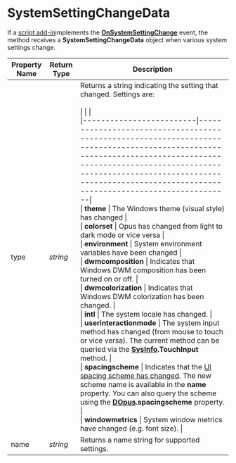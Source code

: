 # SystemSettingChangeData

If a [script add-in](/Manual/scripting/script_add-ins/RAEDME.md)implements the **[OnSystemSettingChange](../scripting_events/onsystemsettingchange.md)** event, the method receives a **SystemSettingChangeData** object when various system settings change.

| Property Name | Return Type | Description |
| --- | --- | --- |
| type | *string* | Returns a string indicating the setting that changed. Settings are:<br /><br />\|                         \|                                                                                                                                                                                                                                                               \|<br />\|-------------------------\|---------------------------------------------------------------------------------------------------------------------------------------------------------------------------------------------------------------------------------------------------------------\|<br />\| **theme**               \| The Windows theme (visual style) has changed                                                                                                                                                                                                                  \|<br />\| **colorset**            \| Opus has changed from light to dark mode or vice versa                                                                                                                                                                                                        \|<br />\| **environment**         \| System environment variables have been changed                                                                                                                                                                                                                \|<br />\| **dwmcomposition**      \| Indicates that Windows DWM composition has been turned on or off.                                                                                                                                                                                             \|<br />\| **dwmcolorization**     \| Indicates that Windows DWM colorization has been changed.                                                                                                                                                                                                     \|<br />\| **intl**                \| The system locale has changed.                                                                                                                                                                                                                                \|<br />\| **userinteractionmode** \| The system input method has changed (from mouse to touch or vice versa). The current method can be queried via the **[SysInfo](sysinfo.md).TouchInput** method.                                                                                                  \|<br />\| **spacingscheme**       \| Indicates that the [UI spacing scheme has changed](/Manual/preferences/preferences_categories/user_interface/spacing.md). The new scheme name is available in the **name** property. You can also query the scheme using the **[DOpus](dopus.md).spacingscheme** property. \|<br />\| **windowmetrics**       \| System window metrics have changed (e.g. font size).                                                                                                                                                                                                          \| |
| name | *string* | Returns a name string for supported settings. |

